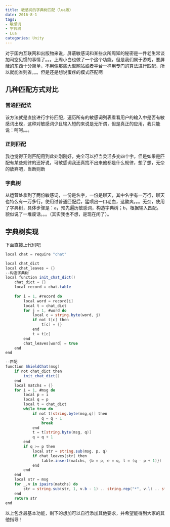 ```yaml
---
title: 敏感词的字典树匹配（lua版）
date: 2016-8-1
tags:
- 敏感词
- 字典树
- Lua
categories: Unity
---
```


对于国内互联网和出版物来说，屏蔽敏感词和某些众所周知的秘密是一件老生常谈加司空见惯的事情了。。。上周小白也做了一个这个功能，但是我们属于游戏，要屏蔽的东西十分简单，不用像那些大型网站或者平台一样用专门的算法进行匹配，所以就能省则省。。。但是还是想说蛋疼的模式匹配啊
## 几种匹配方式对比
### 普通匹配法
该方法就是直接进行字符匹配，遍历所有的敏感词列表看看用户的输入中是否有敏感词出现，这种对敏感词少且输入短的来说是无所谓，但是真正的应用，我只能说：呵呵。。。
### 正则匹配
我也觉得正则匹配用到此处刚刚好，完全可以担当灵活多变四个字。但是如果是匹配有某些规律的还好说，可敏感词我还真找不出来他都是什么规律，想了想，无奈的放弃吧，当断则断
### 字典树
从运营处拿到了两份敏感词，一份是名字，一份是聊天，其中名字有一万行，聊天也特么有一万多行。使用过普通匹配后，猛喷出一口老血，这酸爽。。。无奈，使用了字典树，具体步骤是：a，预先遍历敏感词，构造字典树；b，根据输入匹配。貌似说了一堆废话。。。（其实我也不想，是现在闲了）。
## 字典树实现
下面直接上代码吧
``` csharp
local chat = require "chat"

local chat_dict
local chat_leaves = {}
--构造字典树
local function init_chat_dict()
	chat_dict = {}
	local record = chat.table
	
	for i = 1, #record do
		local word = record[i]
		local t = chat_dict
		for j = 1, #word do 
			local c = string.byte(word, j)
			if not t[c] then
				t[c] = {}
			end
			t = t[c]
		end			
		chat_leaves[word] = true
	end
end

--匹配
function ShieldChat(msg)
	if not chat_dict then
		init_chat_dict()
	end
	local matchs = {}
	for i = 1, #msg do
		local p = i
		local q = p
		local t = chat_dict
		while true do
			if not t[string.byte(msg,q)] then
				q = q - 1
				break
			end
			t = t[string.byte(msg, q)]
			q = q + 1
		end
		if q >= p then
			local str = string.sub(msg, p, q)
			if chat_leaves[str] then
				table.insert(matchs, {b = p, e = q, l = (q - p + 1)})
			end
		end
	end
	local str = msg
	for _,v in ipairs(matchs) do
		str = string.sub(str, 1, v.b - 1) .. string.rep("*", v.l) .. string.sub(str, v.e + 1)
	end
	return str
end

```
以上包含最基本功能，剩下的想加可以自行添加其他要求，并希望能得到大家的其他指导！
